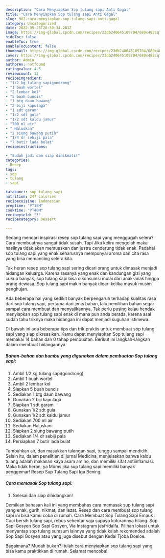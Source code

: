 ```yaml
---
description: "Cara Menyiapkan Sop tulang sapi Anti Gagal"
title: "Cara Menyiapkan Sop tulang sapi Anti Gagal"
slug: 982-cara-menyiapkan-sop-tulang-sapi-anti-gagal
category: Uncategorized
date: 2022-05-25T20:50:34.281Z
image: https://img-global.cpcdn.com/recipes/23db240645109704/680x482cq70/sop-tulang-sapi-foto-resep-utama.jpg
hideToc: false
enableToc: true
enableTocContent: false
thumbnail: https://img-global.cpcdn.com/recipes/23db240645109704/680x482cq70/sop-tulang-sapi-foto-resep-utama.jpg
cover: https://img-global.cpcdn.com/recipes/23db240645109704/680x482cq70/sop-tulang-sapi-foto-resep-utama.jpg
author: Admin
authorAv: notfound
ratingvalue: 4.5
reviewcount: 13
recipeingredient:
- "1/2 kg tulang sapigondrong"
- "1 buah wortel"
- "2 lembar kol"
- "5 buah buncis"
- "1 btg daun bawang"
- "2 biji kapulaga"
- "1 sdt garam"
- "1/2 sdt gula"
- "1/2 sdt kaldu jamur"
- "700 ml air"
- " Haluskan"
- "2 siung bawang putih"
- "1/4 dr sebiji pala"
- "7 butir lada bulat"
recipeinstructions:

- "Sudah jadi dan siap dinikmati!"
categories:
- Resep
tags:
- sop
- tulang
- sapi

katakunci: sop tulang sapi 
nutrition: 247 calories
recipecuisine: Indonesian
preptime: "PT18M"
cooktime: "PT40M"
recipeyield: "3"
recipecategory: Dessert

---
```



Sedang mencari inspirasi resep sop tulang sapi yang menggugah selera? Cara membuatnya sangat tidak susah. Tapi Jika keliru mengolah maka hasilnya tidak akan memuaskan dan justru cenderung tidak enak. Padahal sop tulang sapi yang enak seharusnya mempunyai aroma dan cita rasa yang bisa memancing selera kita.


Tak heran resep sop tulang sapi sering dicari orang untuk dimasak menjadi hidangan keluarga. Karena rasanya yang enak dan kandungan gizi yang cukup banyak, sop tulang sapi bisa dikonsumsi mulai dari anak-anak hingga orang dewasa. Sop tulang sapi makin banyak dicari ketika masuk musim penghujan.

Ada beberapa hal yang sedikit banyak berpengaruh terhadap kualitas rasa dari sop tulang sapi, pertama dari jenis bahan, lalu pemilihan bahan segar sampai cara membuat dan menyajikannya. Tak perlu pusing kalau hendak menyiapkan sop tulang sapi enak di mana pun anda berada, karena asal sudah tahu triknya maka hidangan ini dapat menjadi suguhan istimewa.


Di bawah ini ada beberapa tips dan trik praktis untuk membuat sop tulang sapi yang siap dikreasikan. Kamu dapat menyiapkan Sop tulang sapi memakai 14 bahan dan 0 tahap pembuatan. Berikut ini langkah-langkah dalam membuat hidangannya.

<!--inarticleads1-->

##### Bahan-bahan dan bumbu yang digunakan dalam pembuatan Sop tulang sapi:

1. Ambil 1/2 kg tulang sapi(gondrong)
1. Ambil 1 buah wortel
1. Ambil 2 lembar kol
1. Siapkan 5 buah buncis
1. Sediakan 1 btg daun bawang
1. Gunakan 2 biji kapulaga
1. Siapkan 1 sdt garam
1. Gunakan 1/2 sdt gula
1. Gunakan 1/2 sdt kaldu jamur
1. Sediakan 700 ml air
1. Sediakan  Haluskan:
1. Siapkan 2 siung bawang putih
1. Sediakan 1/4 dr sebiji pala
1. Persiapkan 7 butir lada bulat


Tambahkan air, dan masukkan tulangan sapi, tunggu sampai mendidih. Selain itu, dalam penelitian di jurnal Medicina, menjelaskan bahwa kaldu tulang adalah makanan kaya asam amino, dan memiliki sifat antiinflamasi. Maka tidak heran, ya Moms jika sup tulang sapi memiliki banyak penggemar! Resep Sup Tulang Sapi Iga Bening. 

<!--inarticleads2-->

##### Cara memasak Sop tulang sapi:


1. Selesai dan siap dihidangkan!

Demikian bahasan kali ini yang membahas cara memasak sup tulang sapi yang enak, gurih, nikmat, dan lezat. Resep dan cara membuat sop tulang sapi ini bisa kamu coba di rumah. Cara Membuat Sop Tulang Sapi Empuk : Cuci bersih tulang sapi, rebus sebentar saja supaya kotorannya hilang. Sop Sapi Gosyen Sop Sapi Gosyen, Via Instagram jesfridalfa. Pilihan lokasi untuk menyantap sop tulang sumsum lainnya yang tidak kalah rekomended adalah Sop Sapi Gosyen atau yang juga disebut dengan Kedai Tjoba Doeloe. 

Bagaimana? Mudah bukan? Itulah cara menyiapkan sop tulang sapi yang bisa kamu praktikkan di rumah. Selamat mencoba!
